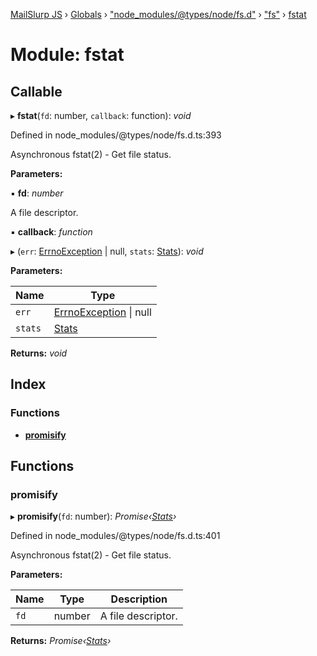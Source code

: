 [MailSlurp JS](../README.md) › [Globals](../globals.md) › ["node_modules/@types/node/fs.d"](_node_modules__types_node_fs_d_.md) › ["fs"](_node_modules__types_node_fs_d_._fs_.md) › [fstat](_node_modules__types_node_fs_d_._fs_.fstat.md)

# Module: fstat

## Callable

▸ **fstat**(`fd`: number, `callback`: function): *void*

Defined in node_modules/@types/node/fs.d.ts:393

Asynchronous fstat(2) - Get file status.

**Parameters:**

▪ **fd**: *number*

A file descriptor.

▪ **callback**: *function*

▸ (`err`: [ErrnoException](../interfaces/_node_modules__types_node_globals_d_.nodejs.errnoexception.md) | null, `stats`: [Stats](../classes/_node_modules__types_node_fs_d_._fs_.stats.md)): *void*

**Parameters:**

Name | Type |
------ | ------ |
`err` | [ErrnoException](../interfaces/_node_modules__types_node_globals_d_.nodejs.errnoexception.md) &#124; null |
`stats` | [Stats](../classes/_node_modules__types_node_fs_d_._fs_.stats.md) |

**Returns:** *void*

## Index

### Functions

* [__promisify__](_node_modules__types_node_fs_d_._fs_.fstat.md#__promisify__)

## Functions

###  __promisify__

▸ **__promisify__**(`fd`: number): *Promise‹[Stats](../classes/_node_modules__types_node_fs_d_._fs_.stats.md)›*

Defined in node_modules/@types/node/fs.d.ts:401

Asynchronous fstat(2) - Get file status.

**Parameters:**

Name | Type | Description |
------ | ------ | ------ |
`fd` | number | A file descriptor.  |

**Returns:** *Promise‹[Stats](../classes/_node_modules__types_node_fs_d_._fs_.stats.md)›*
